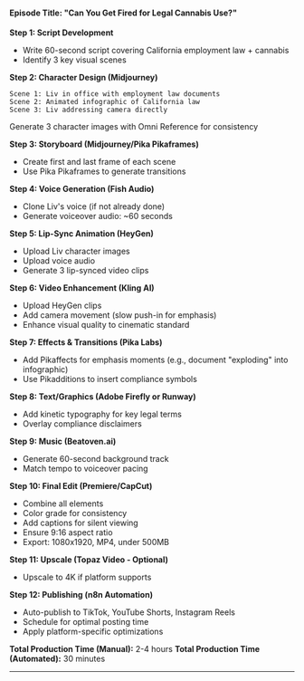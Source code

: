 #### Episode Title: "Can You Get Fired for Legal Cannabis Use?"

**Step 1: Script Development**
- Write 60-second script covering California employment law + cannabis
- Identify 3 key visual scenes

**Step 2: Character Design (Midjourney)**
```
Scene 1: Liv in office with employment law documents
Scene 2: Animated infographic of California law
Scene 3: Liv addressing camera directly
```

Generate 3 character images with Omni Reference for consistency

**Step 3: Storyboard (Midjourney/Pika Pikaframes)**
- Create first and last frame of each scene
- Use Pika Pikaframes to generate transitions

**Step 4: Voice Generation (Fish Audio)**
- Clone Liv's voice (if not already done)
- Generate voiceover audio: ~60 seconds

**Step 5: Lip-Sync Animation (HeyGen)**
- Upload Liv character images
- Upload voice audio
- Generate 3 lip-synced video clips

**Step 6: Video Enhancement (Kling AI)**
- Upload HeyGen clips
- Add camera movement (slow push-in for emphasis)
- Enhance visual quality to cinematic standard

**Step 7: Effects & Transitions (Pika Labs)**
- Add Pikaffects for emphasis moments (e.g., document "exploding" into infographic)
- Use Pikadditions to insert compliance symbols

**Step 8: Text/Graphics (Adobe Firefly or Runway)**
- Add kinetic typography for key legal terms
- Overlay compliance disclaimers

**Step 9: Music (Beatoven.ai)**
- Generate 60-second background track
- Match tempo to voiceover pacing

**Step 10: Final Edit (Premiere/CapCut)**
- Combine all elements
- Color grade for consistency
- Add captions for silent viewing
- Ensure 9:16 aspect ratio
- Export: 1080x1920, MP4, under 500MB

**Step 11: Upscale (Topaz Video - Optional)**
- Upscale to 4K if platform supports

**Step 12: Publishing (n8n Automation)**
- Auto-publish to TikTok, YouTube Shorts, Instagram Reels
- Schedule for optimal posting time
- Apply platform-specific optimizations

**Total Production Time (Manual):** 2-4 hours
**Total Production Time (Automated):** 30 minutes

---
